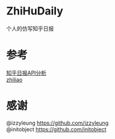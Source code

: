 # ZhiHuDaily
个人的仿写知乎日报

# 参考
[知乎日报API分析](https://github.com/izzyleung/ZhihuDailyPurify/wiki/%E7%9F%A5%E4%B9%8E%E6%97%A5%E6%8A%A5-API-%E5%88%86%E6%9E%90)  
[zhiliao](https://github.com/initobject/zhiliao)

# 感谢
@izzyleung https://github.com/izzyleung  
@initobject https://github.com/initobject
